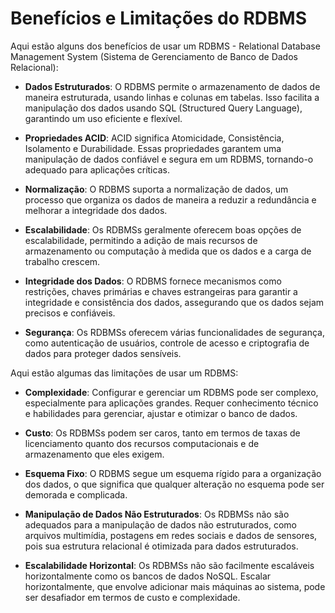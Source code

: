 # Benefícios e Limitações do RDBMS

Aqui estão alguns dos benefícios de usar um RDBMS - Relational Database Management System (Sistema de Gerenciamento de Banco de Dados Relacional):

- **Dados Estruturados**: O RDBMS permite o armazenamento de dados de maneira estruturada, usando linhas e colunas em tabelas. Isso facilita a manipulação dos dados usando SQL (Structured Query Language), garantindo um uso eficiente e flexível.

- **Propriedades ACID**: ACID significa Atomicidade, Consistência, Isolamento e Durabilidade. Essas propriedades garantem uma manipulação de dados confiável e segura em um RDBMS, tornando-o adequado para aplicações críticas.

- **Normalização**: O RDBMS suporta a normalização de dados, um processo que organiza os dados de maneira a reduzir a redundância e melhorar a integridade dos dados.

- **Escalabilidade**: Os RDBMSs geralmente oferecem boas opções de escalabilidade, permitindo a adição de mais recursos de armazenamento ou computação à medida que os dados e a carga de trabalho crescem.

- **Integridade dos Dados**: O RDBMS fornece mecanismos como restrições, chaves primárias e chaves estrangeiras para garantir a integridade e consistência dos dados, assegurando que os dados sejam precisos e confiáveis.

- **Segurança**: Os RDBMSs oferecem várias funcionalidades de segurança, como autenticação de usuários, controle de acesso e criptografia de dados para proteger dados sensíveis.

Aqui estão algumas das limitações de usar um RDBMS:

- **Complexidade**: Configurar e gerenciar um RDBMS pode ser complexo, especialmente para aplicações grandes. Requer conhecimento técnico e habilidades para gerenciar, ajustar e otimizar o banco de dados.

- **Custo**: Os RDBMSs podem ser caros, tanto em termos de taxas de licenciamento quanto dos recursos computacionais e de armazenamento que eles exigem.

- **Esquema Fixo**: O RDBMS segue um esquema rígido para a organização dos dados, o que significa que qualquer alteração no esquema pode ser demorada e complicada.

- **Manipulação de Dados Não Estruturados**: Os RDBMSs não são adequados para a manipulação de dados não estruturados, como arquivos multimídia, postagens em redes sociais e dados de sensores, pois sua estrutura relacional é otimizada para dados estruturados.

- **Escalabilidade Horizontal**: Os RDBMSs não são facilmente escaláveis horizontalmente como os bancos de dados NoSQL. Escalar horizontalmente, que envolve adicionar mais máquinas ao sistema, pode ser desafiador em termos de custo e complexidade.
